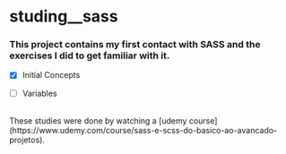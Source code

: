 # studing__sass

### This project contains my first contact with SASS and the exercises I did to get familiar with it.

- [x] Initial Concepts

- [ ] Variables

</br>
These studies were done by watching a [udemy course](https://www.udemy.com/course/sass-e-scss-do-basico-ao-avancado-projetos).
